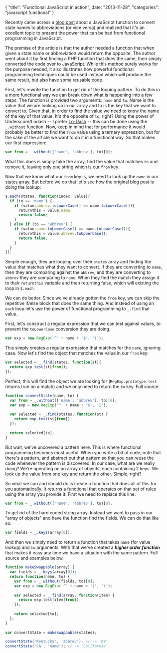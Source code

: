 {
  "title": "Functional JavaScript in action",
  date: "2013-11-28",
  "categories": "javascript functional"
}

Recently came across a [blog post](http://redactweb.com/javascript-to-convert-between-states-and-abbreviations/) about a JavaScript function to convert state names to abbreviations (or vice versa) and realized that it's an excellent topic to present the power that can be had from functional programming in JavaScript.

The premise of the article is that the author needed a function that when given a state name or abbreviation would return the opposite. The author went about it by first finding a PHP function that does the same, then simply converted the code over to JavaScript. While this method surely works for the purpose needed, it also illustrates how powerful functional programming techniques could be used instead which will produce the same result, but also have some reusable code.

First, let's rewrite the function to get rid of the looping pattern. To do this in a more functional way we can break down what is happening into a few steps. The function is provided two arguments: `name` and `to`. Name is the value that we are looking up in our array and to is the key that we want to convert to. Given that, in order to find the value we need to know the name of the key of that value. It's the opposite of `to`, right? Using the power of Underscore/Lodash -- I prefer [Lo-Dash](http://lodash.com/docs) -- this can be done using the `_.without` function. Now, keep in mind that for performance it would probably be better to find the `from` value using a ternary expression, but for the sake of the article we want to do it in a functional way. So that makes our first expression:

```javascript
var from = _.without(['name', 'abbrev'], to)[0];
```

What this does is simply take the array, find the value that matches `to` and remove it, leaving only one string which is our `from` key.

Now that we know what our `from` key is, we need to look up the `name` in our states array. But before we do that let's see how the original blog post is doing the lookup:

```javascript
$.each(states, function(index, value){
  if (to == 'name') {
    if (value.abbrev.toLowerCase() == name.toLowerCase()){
      returnthis = value.name;
      return false;
    }
  } else if (to == 'abbrev') {
    if (value.name.toLowerCase() == name.toLowerCase()){
      returnthis = value.abbrev.toUpperCase();
      return false;
    }
  }
});
```

Simple enough, they are looping over their `states` array and finding the value that matches what they want to convert. If they are converting to `name`, then they are comparing against the `abbrev`, and they are converting to `abbrev` they are comparing to `name`. When they find the match they assign it to their `returnthis` variable and then returning false, which will existing the loop in `$.each`.

We can do better. Since we've already gotten the `from` key, we can skip the repetitive if/else block that does the same thing. And instead of using an `each` loop let's use the power of functional programming to `_.find` that value.

First, let's construct a regular expression that we can test against values, to prevent the `toLowerCase` conversion they are doing.

```javascript
var exp = new RegExp('^' + name + '$', 'i');
```

This simply creates a regular expression that matches for the `name`, ignoring case. Now let's find the object that matches the value in our `from` key:

```javascript
var selected = _.find(states, function(st){
  return exp.test(st[from]);
});
```

Perfect, this will find the object we are looking for (`RegExp.prototype.test` returns true on a match) and we only need to return the `to` key. Full source:

```javascript
function convertState(name, to) {
  var from = _.without(['name', 'abbrev'], to)[0];
  var exp = new RegExp('^' + name + '$', 'i');
   
  var selected = _.find(states, function(st) {
    return exp.test(st[from]);
  });
   
  return selected[to];
}
```

But wait, we've uncovered a pattern here. This is where functional programming becomes most useful. When you write a bit of code, note that there's a pattern, and abstract out that pattern so that you can reuse the code whenever the pattern is discovered. In our case, what are we really doing? We're operating on an array of objects, each containing 2 keys. We look up the value from one key and return the other. Simple, right?

So what we can and should do is create a function that does all of this for you automatically. It returns a functional that operates on that set of rules using the array you provide it. First we need to replace this line:

```javascript
var from = _.without(['name', 'abbrev'], to)[0];
```

To get rid of the hard coded string array. Instead we want to pass in our "array of objects" and have the function find the fields. We can do that like so:

```javascript
var fields = _.keys(array[0]);
```

And then we simply need to return a function that takes `name` (for value lookup) and `to` arguments. With that we've created a ***higher order function*** that makes it easy any time we have a situation with the same pattern. Full source and examples below.

```javascript
function makeSwappable(array) {
  var fields = _.keys(array[0]);
  return function(name, to) {
    var from = _.without(fields, to)[0];
    var exp = new RegExp('^' + name + '$', 'i');
     
    var selected = _.find(array, function(item) {
      return exp.test(item[from]);
    });
     
    return selected[to];
  };
}
 
var convertState = makeSwappable(states);

convertState('Kentucky', 'abbrev'); // -> 'KY'
convertState('CA', 'name'); // -> 'California'
```
